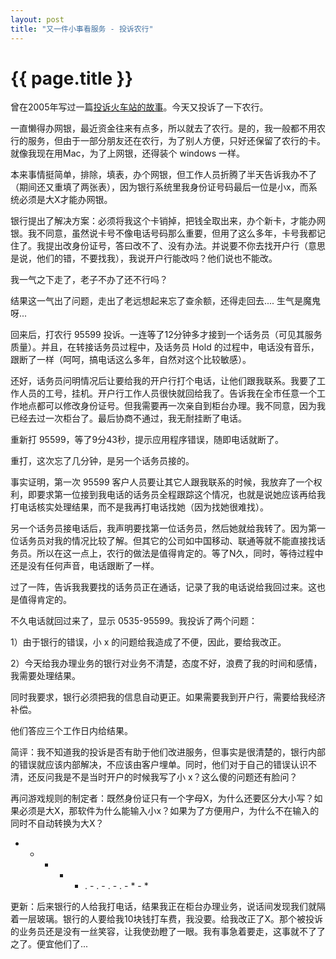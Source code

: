 ```yaml
---
layout: post
title: "又一件小事看服务 - 投诉农行"
---
```


# {{ page.title }}

曾在2005年写过一篇[投诉火车站的故事](/past/2009/11/7/ta-shan-zhi-shi-ke-yi-gong-yu/)。今天又投诉了一下农行。

一直懒得办网银，最近资金往来有点多，所以就去了农行。是的，我一般都不用农行的服务，但由于一部分朋友还在农行，为了别人方便，只好还保留了农行的卡。就像我现在用Mac，为了上网银，还得装个 windows 一样。

本来事情挺简单，排除，填表，办个网银，但工作人员折腾了半天告诉我办不了（期间还又重填了两张表），因为银行系统里我身份证号码最后一位是小x，而系统必须是大X才能办网银。

银行提出了解决方案：必须将我这个卡销掉，把钱全取出来，办个新卡，才能办网银。我不同意，虽然说卡号不像电话号码那么重要，但用了这么多年，卡号我都记住了。我提出改身份证号，答曰改不了、没有办法。并说要不你去找开户行（意思是说，他们的错，不要找我），我说开户行能改吗？他们说也不能改。

我一气之下走了，老子不办了还不行吗？

结果这一气出了问题，走出了老远想起来忘了查余额，还得走回去.... 生气是魔鬼呀...

回来后，打农行 95599 投诉。一连等了12分钟多才接到一个话务员（可见其服务质量）。并且，在转接话务员过程中，及话务员 Hold 的过程中，电话没有音乐，跟断了一样（呵呵，搞电话这么多年，自然对这个比较敏感）。

还好，话务员问明情况后让要给我的开户行打个电话，让他们跟我联系。我要了工作人员的工号，挂机。开户行工作人员很快就回给我了。告诉我在全市任意一个工作地点都可以修改身份证号。但我需要再一次亲自到柜台办理。我不同意，因为我已经去过一次柜台了。最后协商不通过，我无耐挂断了电话。

重新打 95599，等了9分43秒，提示应用程序错误，随即电话就断了。

重打，这次忘了几分钟，是另一个话务员接的。

事实证明，第一次 95599 客户人员要让其它人跟我联系的时候，我放弃了一个权利，即要求第一位接到我电话的话务员全程跟踪这个情况，也就是说她应该再给我打电话核实处理结果，而不是我再打电话找她（因为找她很难找）。

另一个话务员接电话后，我声明要找第一位话务员，然后她就给我转了。因为第一位话务员对我的情况比较了解。但其它的公司如中国移动、联通等就不能直接找话务员。所以在这一点上，农行的做法是值得肯定的。等了N久，同时，等待过程中还是没有任何声音，电话跟断了一样。

过了一阵，告诉我我要找的话务员正在通话，记录了我的电话说给我回过来。这也是值得肯定的。

不久电话就回过来了，显示 0535-95599。我投诉了两个问题：

1）由于银行的错误，小 x 的问题给我造成了不便，因此，要给我改正。

2）今天给我办理业务的银行对业务不清楚，态度不好，浪费了我的时间和感情，我需要处理结果。

同时我要求，银行必须把我的信息自动更正。如果需要我到开户行，需要给我经济补偿。

他们答应三个工作日内给结果。

简评：我不知道我的投诉是否有助于他们改进服务，但事实是很清楚的，银行内部的错误就应该内部解决，不应该由客户埋单。同时，他们对于自己的错误认识不清，还反问我是不是当时开户的时候我写了小 x？这么傻的问题还有脸问？

再问游戏规则的制定者：既然身份证只有一个字母X，为什么还要区分大小写？如果必须是大X，那软件为什么能输入小x？如果为了方便用户，为什么不在输入的同时不自动转换为大X？

- * - * - . - . - . - . - * - *

更新：后来银行的人给我打电话，结果我正在柜台办理业务，说话间发现我们就隔着一层玻璃。银行的人要给我10块钱打车费，我没要。给我改正了X。那个被投诉的业务员还是没有一丝笑容，让我使劲瞪了一眼。我有事急着要走，这事就不了了之了。便宜他们了...
